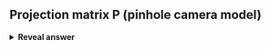 ## Projection matrix P (pinhole camera model)
<details>
<summary><b>Reveal answer</b></summary>
<img src="../../../../../media/paste-a40d145c67bcecbca5b470930c6e85ebdb942c2f.jpg"><br>where o1,o2 is the translation for the pixels, and s1,s2 is pixel size
</details>
